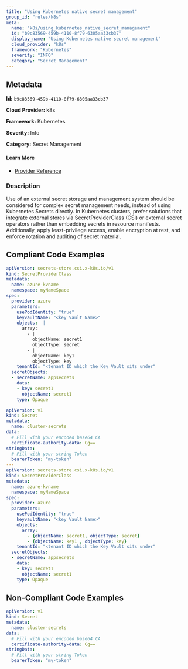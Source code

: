 ```yaml
---
title: "Using Kubernetes native secret management"
group_id: "rules/k8s"
meta:
  name: "k8s/using_kubernetes_native_secret_management"
  id: "b9c83569-459b-4110-8f79-6305aa33cb37"
  display_name: "Using Kubernetes native secret management"
  cloud_provider: "k8s"
  framework: "Kubernetes"
  severity: "INFO"
  category: "Secret Management"
---
```

## Metadata

**Id:** `b9c83569-459b-4110-8f79-6305aa33cb37`

**Cloud Provider:** k8s

**Framework:** Kubernetes

**Severity:** Info

**Category:** Secret Management

#### Learn More

 - [Provider Reference](https://kubernetes.io/docs/concepts/configuration/secret/)

### Description

 Use of an external secret storage and management system should be considered for complex secret management needs, instead of using Kubernetes Secrets directly.
In Kubernetes clusters, prefer solutions that integrate external stores via SecretProviderClass (CSI) or external secret operators rather than embedding secrets in resource manifests.
Additionally, apply least-privilege access, enable encryption at rest, and enforce rotation and auditing of secret material.


## Compliant Code Examples
```yaml
apiVersion: secrets-store.csi.x-k8s.io/v1
kind: SecretProviderClass
metadata:
  name: azure-kvname
  namespace: myNameSpace
spec:
  provider: azure
  parameters:
    usePodIdentity: "true"              
    keyvaultName: "<key Vault Name>"               
    objects:  |
      array:
        - |
          objectName: secret1          
          objectType: secret                                      
        - |
          objectName: key1               
          objectType: key
    tenantId: "<tenant ID which the Key Vault sits under"            
  secretObjects:                             
  - secretName: appsecrets   
    data:
    - key: secret1                          
      objectName: secret1                                        
    type: Opaque  

```

```yaml
apiVersion: v1
kind: Secret
metadata:
  name: cluster-secrets
data:
  # Fill with your encoded base64 CA
  certificate-authority-data: Cg==
stringData:
  # Fill with your string Token
  bearerToken: "my-token"
---
apiVersion: secrets-store.csi.x-k8s.io/v1
kind: SecretProviderClass
metadata:
  name: azure-kvname
  namespace: myNameSpace
spec:
  provider: azure
  parameters:
    usePodIdentity: "true"              
    keyvaultName: "<key Vault Name>"               
    objects:  
      array:
        - {objectName: secret1, objectType: secret}
        - {objectName: key1 , objectType: key}                                      
    tenantId: "<tenant ID which the Key Vault sits under"            
  secretObjects:                             
  - secretName: appsecrets   
    data:
    - key: secret1                          
      objectName: secret1                                        
    type: Opaque  

```
## Non-Compliant Code Examples
```yaml
apiVersion: v1
kind: Secret
metadata:
  name: cluster-secrets
data:
  # Fill with your encoded base64 CA
  certificate-authority-data: Cg==
stringData:
  # Fill with your string Token
  bearerToken: "my-token"

```